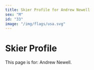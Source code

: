 ```yaml
---
title: Skier Profile for Andrew Newell
sex: "M"
id: "33"
image: "/img/flags/usa.svg" 
---
```


# Skier Profile

This page is for: Andrew Newell.
    